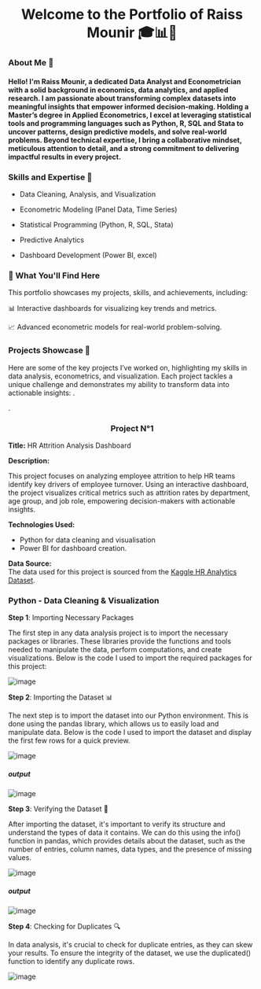 <div align="center">

# Welcome to the Portfolio of Raiss Mounir 🎓📊🚀 

</div>


### About Me 💼

#### Hello! I'm Raiss Mounir, a dedicated Data Analyst and Econometrician with a solid background in economics, data analytics, and applied research. I am passionate about transforming complex datasets into meaningful insights that empower informed decision-making. Holding a Master’s degree in Applied Econometrics, I excel at leveraging statistical tools and programming languages such as Python, R, SQL and Stata to uncover patterns, design predictive models, and solve real-world problems. Beyond technical expertise, I bring a collaborative mindset, meticulous attention to detail, and a strong commitment to delivering impactful results in every project.

###  Skills and Expertise 🚀
- Data Cleaning, Analysis, and Visualization

- Econometric Modeling (Panel Data, Time Series)
 
- Statistical Programming (Python, R, SQL, Stata)

- Predictive Analytics 

- Dashboard Development (Power BI, excel)

### 🌟 What You'll Find Here
This portfolio showcases my projects, skills, and achievements, including:

📊 Interactive dashboards for visualizing key trends and metrics.

📈 Advanced econometric models for real-world problem-solving.


### Projects Showcase 🚀

Here are some of the key projects I’ve worked on, highlighting my skills in data analysis, econometrics, and visualization. Each project tackles a unique challenge and demonstrates my ability to transform data into actionable insights:
.













.
<div align="center">
  
### Project N°1

</div>

**Title:**  HR Attrition Analysis Dashboard

**Description:**

This project focuses on analyzing employee attrition to help HR teams identify key drivers of employee turnover. Using an interactive dashboard, the project visualizes critical metrics such as attrition rates by department, age group, and job role, empowering decision-makers with actionable insights.

**Technologies Used:** 

- Python for data cleaning and visualisation
- Power BI for dashboard creation.

**Data Source:**  
The data used for this project is sourced from the [Kaggle HR Analytics Dataset](https://www.kaggle.com/datasets/pavansubhasht/ibm-hr-analytics-attrition-dataset).

### Python - Data Cleaning & Visualization 
**Step 1**: Importing Necessary Packages

The first step in any data analysis project is to import the necessary packages or libraries. These libraries provide the functions and tools needed to manipulate the data, perform computations, and create visualizations. Below is the code I used to import the required packages for this project:

![image](https://github.com/user-attachments/assets/2cb3f92b-eadf-43f4-8037-44612a090145)

 **Step 2**: Importing the Dataset 📊
 
The next step is to import the dataset into our Python environment. This is done using the pandas library, which allows us to easily load and manipulate data. Below is the code I used to import the dataset and display the first few rows for a quick preview.


![image](https://github.com/user-attachments/assets/8cfd8fd7-1ee6-438e-a270-f38f56699f98)

##### output 

![image](https://github.com/user-attachments/assets/353dd663-09c2-4164-be01-4b6aafe51560)

**Step 3**: Verifying the Dataset 🧐

After importing the dataset, it's important to verify its structure and understand the types of data it contains. We can do this using the info() function in pandas, which provides details about the dataset, such as the number of entries, column names, data types, and the presence of missing values.

![image](https://github.com/user-attachments/assets/b7709037-80c1-4d09-a208-b7440a32584a)

##### output 

![image](https://github.com/user-attachments/assets/6027d574-48d0-4e16-92cc-1abb4a55460c)

**Step 4**: Checking for Duplicates 🔍

In data analysis, it's crucial to check for duplicate entries, as they can skew your results. To ensure the integrity of the dataset, we use the duplicated() function to identify any duplicate rows.


![image](https://github.com/user-attachments/assets/23660a78-47e6-409c-bec7-cb44a708de89)


